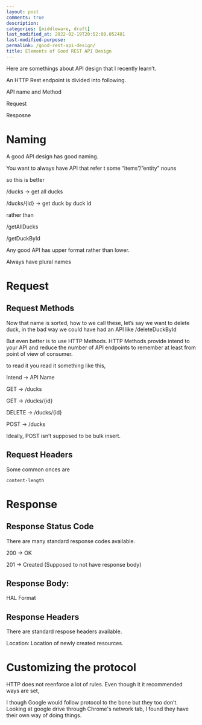 ```yaml
---
layout: post
comments: true
description:
categories: [middleware, draft]
last_modified_at: 2022-02-19T20:52:08.052481
last-modified-purpose:
permalink: /good-rest-api-design/
title: Elements of Good REST API Design
---
```


Here are somethings about API design that I recently learn’t.

An HTTP Rest endpoint is divided into following.

API name and Method

Request

Resposne

# Naming

A good API design has good naming. 

You want to always have API that refer t some “items”/”entity” nouns

so this is better

/ducks → get all ducks

/ducks/{id} → get duck by duck id

rather than

/getAllDucks

/getDuckById

Any good API has upper format rather than lower.

Always have plural names

# Request
## Request Methods

Now that name is sorted, how to we call these, let’s say we want to delete duck, in the bad way we could have had an API like /deleteDuckById

But even better is to use HTTP Methods. HTTP Methods provide intend to your API and reduce the number of API endpoints to remember at least from point of view of consumer.

to read it you read it something like this,

Intend → API Name

GET → /ducks

GET → /ducks/{id}

DELETE → /ducks/{id}

POST → /ducks

Ideally, POST isn’t supposed to be bulk insert.

## Request Headers

Some common onces are 

`content-length`

# Response

## Response Status Code

There are many standard response codes available.

200 → OK

201 → Created (Supposed to not have response body)

## Response Body:

HAL Format

## Response Headers

There are standard respose headers available.

Location: Location of newly created resources.

# Customizing the protocol

HTTP does not reenforce a lot of rules. Even though it it recommended ways are set,

I though Google would follow protocol to the bone but they too don’t. Looking at google drive through Chrome's network tab, I found they have their own way of doing things.